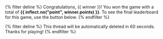 {% filter deline %}
Congratulations, {{ winner }}! You won the game with a total of **{{ inflect.no("point", winner.points) }}**.
To see the final leaderboard for this game, use the button below.
{% endfilter %}

{% filter deline %}
This thread will be automatically deleted in 60 seconds. Thanks for playing!
{% endfilter %}
